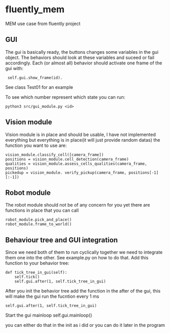 # fluently_mem
MEM use case from fluently project

## GUI

The gui is basically ready, the buttons changes some variables in the gui object. The behaviors should look at these variables and suceed or fail accordingly. Each (or almost all) behavior should activate one frame of the gui with:

     self.gui.show_frame(id).
    
See class Test01 for an example

To see which number represent which state you can run: 
    
    python3 src/gui_module.py <id>

## Vision module

Vision module is in place and should be usable, I have not implemented everything but everything is in place(it will just provide random datas) the function you want to use are: 

    vision_module.classify_cell([camera_frame])
    positions = vision_module.cell_detection(camera_frame)
    qualities = vision_module.assess_cells_qualities(camera_frame, positions)
    pickedup = vision_module. verify_pickup(camera_frame, positions[-1][:-1])

## Robot module

The robot module should not be of any concern for you yet there are functions in place that you can call 

    robot_module.pick_and_place()
    robot_module.frame_to_world()

## Behaviour tree and GUI integration

Since we need both of them to run cyclically together we need to integrate them one into the other. See example.py on how to do that.
Add this function to your behavior tree:

    def tick_tree_in_gui(self):
        self.tick()
        self.gui.after(1, self.tick_tree_in_gui)

After you init the behavior tree add the function in the after of the gui, this will make the gui run the fucntion every 1 ms

    self.gui.after(1, self.tick_tree_in_gui)

Start the gui mainloop
    self.gui.mainloop()

you can either do that in the init as i did or you can do it later in the program